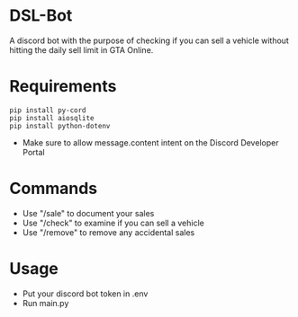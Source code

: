 # DSL-Bot
A discord bot with the purpose of checking if you can sell a vehicle without hitting the daily sell limit in GTA Online.

# Requirements
```
pip install py-cord
pip install aiosqlite
pip install python-dotenv
```
- Make sure to allow message.content intent on the Discord Developer Portal
  
# Commands
- Use "/sale" to document your sales
- Use "/check" to examine if you can sell a vehicle
- Use "/remove" to remove any accidental sales

# Usage
- Put your discord bot token in .env
- Run main.py
